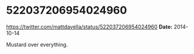 # 522037206954024960
https://twitter.com/mattdavella/status/522037206954024960
**Date:** 2014-10-14

Mustard over everything.
